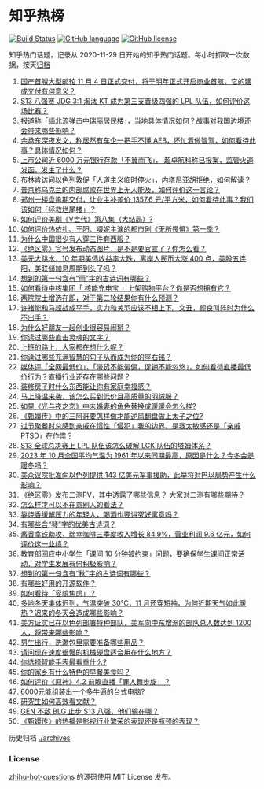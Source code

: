 # 知乎热榜
[![Build Status](https://github.com/ToWeLong/zhihu-hot-questions/workflows/CI/badge.svg)](https://github.com/ToWeLong/zhihu-hot-questions/actions)
[![GitHub language](https://img.shields.io/badge/language-golang-orange.svg)](https://golang.org/)
[![GitHub license](https://img.shields.io/github/license/ToWeLong/zhihu-hot-questions)](https://github.com/ToWeLong/zhihu-hot-questions/blob/main/LICENSE)

知乎热门话题，记录从 2020-11-29 日开始的知乎热门话题。每小时抓取一次数据，按天[归档](./archives)

<!-- BEGIN -->

1. [国产首艘大型邮轮 11 月 4 日正式交付，将于明年正式开启商业首航，它的建成交付有何意义？](https://www.zhihu.com/question/629074150)
1. [S13 八强赛 JDG 3:1 淘汰 KT 成为第三支晋级四强的 LPL 队伍，如何评价这场比赛？](https://www.zhihu.com/question/629068455)
1. [报道称「缅北流弹击中瑞丽居民楼」，当地具体情况如何？战事对我国边境还会带来哪些影响？](https://www.zhihu.com/question/629066920)
1. [余承东深夜发文，称居然有车企一把手不懂 AEB，还忙着做智驾，如何看待此事？具体情况如何？](https://www.zhihu.com/question/629071552)
1. [上市公司近 6000 万元银行存款「不翼而飞」， 超卓航科称已报案，监管火速发函，发生了什么？](https://www.zhihu.com/question/629047866)
1. [布林肯访问以色列敦促「人道主义临时停火」，内塔尼亚胡拒绝，如何解读？](https://www.zhihu.com/question/629046663)
1. [普京称乌克兰的内部腐败在世界上无人能及，如何评价这一言论？](https://www.zhihu.com/question/629069974)
1. [郑州一楼盘逾期交付，让业主补差价 1357.6 元/平方米，如何看待此事？我们该如何「拯救烂尾楼」？](https://www.zhihu.com/question/628924622)
1. [如何评价美剧《V世代》第八集（大结局）?](https://www.zhihu.com/question/628935341)
1. [如何评价热依扎、王阳、啜妮主演的都市剧《无所畏惧》第一季？](https://www.zhihu.com/question/628953038)
1. [为什么中国很少有人穿三件套西服？](https://www.zhihu.com/question/26913812)
1. [《绝区零》官号发布动态图片，是不是要官宣了？你怎么看？](https://www.zhihu.com/question/628929183)
1. [美元大跳水，10 年期美债收益率大跌，离岸人民币大涨 400 点，美股五连阳，美联储加息周期到头了吗？](https://www.zhihu.com/question/629047878)
1. [想到的第一句含有“雨”字的古诗词有哪些？](https://www.zhihu.com/question/629073730)
1. [如何看待中核集团「 核能充电宝 」上架购物平台？你是否想拥有它？](https://www.zhihu.com/question/628633584)
1. [两院院士增选在即，对于第二轮结果你有什么预测？](https://www.zhihu.com/question/628770287)
1. [许褚能和马超战成平手，实力和关羽应该不相上下。文丑，颜良叫阵时为什么不出手？](https://www.zhihu.com/question/398137812)
1. [为什么好朋友一起创业很容易闹掰？](https://www.zhihu.com/question/578725415)
1. [你读过哪些直击灵魂的文字？](https://www.zhihu.com/question/623411870)
1. [上班的路上，大家都在想什么呢？](https://www.zhihu.com/question/623412811)
1. [你读过哪些充满智慧的句子从而成为你的座右铭？](https://www.zhihu.com/question/629050763)
1. [媒体评「全网最低价」，「带货不能带偏，促销不能忽悠」，如何看待直播最低价行为？直播行业还存在哪些问题？](https://www.zhihu.com/question/628909991)
1. [装修房子时什么东西能让你有家庭幸福感？](https://www.zhihu.com/question/25146241)
1. [马上降温来袭，该怎么买到低价且高质量的羽绒服？](https://www.zhihu.com/question/629047054)
1. [如果《光与夜之恋》中未婚妻的角色替换成暖暖会怎么样?](https://www.zhihu.com/question/628289673)
1. [《甄嬛传》中的三阿哥要怎样做才能逆风翻盘做上太子之位?](https://www.zhihu.com/question/588652038)
1. [过节聚餐时总感到亲戚在惯性「侵犯」我的边界，是我太敏感还是「亲戚PTSD」在作祟？](https://www.zhihu.com/question/621684259)
1. [S13 全球总决赛上 LPL 队伍该怎么破解 LCK 队伍的塔姆体系？](https://www.zhihu.com/question/628490915)
1. [2023 年 10 月全国平均气温为 1961 年以来同期最高，原因是什么？今冬会是暖冬吗？](https://www.zhihu.com/question/628933349)
1. [美众议院批准向以色列提供 143 亿美元军事援助，此举将对巴以局势产生什么影响？](https://www.zhihu.com/question/628925424)
1. [《绝区零》发布二测PV，其中透露了哪些信息？ 大家对二测有哪些期待？](https://www.zhihu.com/question/629054575)
1. [怎么样才可以不在意别人的看法？](https://www.zhihu.com/question/628666973)
1. [靠烧香缓解压力的年轻人，喝酒也要讲究好寓意吗？](https://www.zhihu.com/question/628565094)
1. [有哪些含“琴”字的优美古诗词？](https://www.zhihu.com/question/628931734)
1. [酱香拿铁助攻，瑞幸咖啡三季度收入增长 84.9%，营业利润 9.6 亿元，如何评价这一业绩？](https://www.zhihu.com/question/628910887)
1. [教育部回应中小学生「课间 10 分钟被约束」问题，要确保学生课间正常活动，对学生发展有何积极影响？](https://www.zhihu.com/question/628953576)
1. [想到的第一句含有“秋”字的古诗词有哪些？](https://www.zhihu.com/question/628939450)
1. [有哪些好用的开源软件？](https://www.zhihu.com/question/56766597)
1. [如何看待「容貌焦虑」？](https://www.zhihu.com/question/445178655)
1. [多地冬天集体迟到，气温突破 30℃，11 月还穿短袖，为何近期天气如此暖热？迟来的冬天会造成哪些影响？](https://www.zhihu.com/question/629045125)
1. [美方证实已在以色列部署特种部队，美军向中东增派的部队总人数达到 1200 人，将带来哪些影响？](https://www.zhihu.com/question/629038648)
1. [男生出行，洗漱包里需要准备哪些用品？](https://www.zhihu.com/question/624812084)
1. [请问现在速度很慢的机械硬盘适合用在什么地方？](https://www.zhihu.com/question/626116147)
1. [你选择智能手表最看重什么?](https://www.zhihu.com/question/626978579)
1. [你的家乡有什么特色的早餐美食吗？](https://www.zhihu.com/question/628487730)
1. [如何评价《原神》4.2 前瞻直播「罪人舞步旋」？](https://www.zhihu.com/question/628966625)
1. [6000元能组装出一个多牛逼的台式电脑?](https://www.zhihu.com/question/620965978)
1. [研究生如何高效看文献？](https://www.zhihu.com/question/621699828)
1. [GEN 不敌 BLG 止步 S13 八强，他们输在哪？](https://www.zhihu.com/question/628971595)
1. [《甄嬛传》的热播是影视行业繁荣的表现还是瓶颈的表现？](https://www.zhihu.com/question/628371685)

<!-- END -->

历史归档 [./archives](./archives)


### License
[zhihu-hot-questions](https://github.com/towelong/zhihu-hot-questions) 的源码使用 MIT License 发布。
